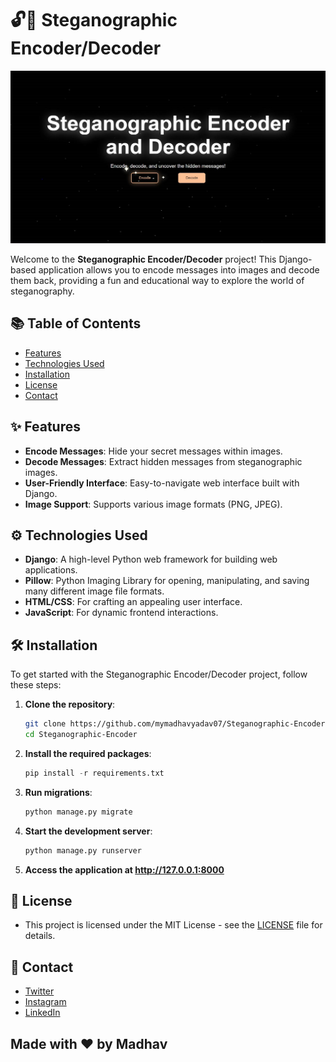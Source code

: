 # 🔓📸 Steganographic Encoder/Decoder

![Steganography](https://github.com/mymadhavyadav07/Steganographic-Encoder/blob/514d78a9affd643adea8b661f7ef9a8dc57c23d4/banner.png) <!-- Replace with a relevant image link -->

Welcome to the **Steganographic Encoder/Decoder** project! This Django-based application allows you to encode messages into images and decode them back, providing a fun and educational way to explore the world of steganography.

## 📚 Table of Contents

- [Features](#features)
- [Technologies Used](#technologies-used)
- [Installation](#installation)
- [License](#license)
- [Contact](#contact)

## ✨ Features

- **Encode Messages**: Hide your secret messages within images.
- **Decode Messages**: Extract hidden messages from steganographic images.
- **User-Friendly Interface**: Easy-to-navigate web interface built with Django.
- **Image Support**: Supports various image formats (PNG, JPEG).

## ⚙️ Technologies Used

- **Django**: A high-level Python web framework for building web applications.
- **Pillow**: Python Imaging Library for opening, manipulating, and saving many different image file formats.
- **HTML/CSS**: For crafting an appealing user interface.
- **JavaScript**: For dynamic frontend interactions.

## 🛠️ Installation

To get started with the Steganographic Encoder/Decoder project, follow these steps:

1. **Clone the repository**:
   ```bash
   git clone https://github.com/mymadhavyadav07/Steganographic-Encoder.git
   cd Steganographic-Encoder

2. **Install the required packages**:
   ```python
   pip install -r requirements.txt

3. **Run migrations**:
   ```python
   python manage.py migrate

4. **Start the development server**:
   ```python
   python manage.py runserver

5. **Access the application at http://127.0.0.1:8000**



## 🧾 License
- This project is licensed under the MIT License - see the [LICENSE](https://github.com/mymadhavyadav07/Steganographic-Encoder/blob/main/LICENSE) file for details.

## 📧 Contact
- [Twitter](https://www.twitter.com/mymadhavyadav07)
- [Instagram](https://www.instagram.com/mymadhavyadav07)
- [LinkedIn](https://www.linkedin.com/in/mymadhavyadav07)

## Made with ❤ by Madhav
